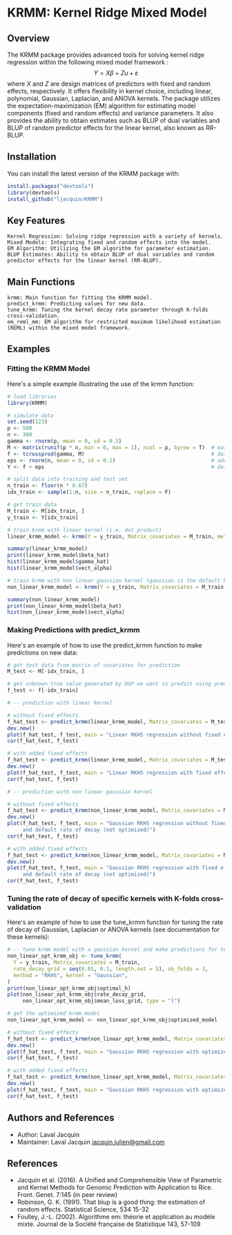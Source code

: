 # KRMM: Kernel Ridge Mixed Model

## Overview

The KRMM package provides advanced tools for solving kernel ridge regression within the following mixed model framework : 
$$Y = X\beta + Zu + \varepsilon$$
where $X$ and $Z$ are design matrices of predictors with fixed and random effects, respectively. It offers flexibility in kernel choice, including linear, polynomial, Gaussian, Laplacian, and ANOVA kernels. The package utilizes the expectation-maximization (EM) algorithm for estimating model components (fixed and random effects) and variance parameters. It also provides the ability to obtain estimates such as BLUP of dual variables and BLUP of random predictor effects for the linear kernel, also known as RR-BLUP.

## Installation

You can install the latest version of the KRMM package with:

```R
install.packages("devtools")
library(devtools)
install_github("ljacquin/KRMM")
```

## Key Features

    Kernel Regression: Solving ridge regression with a variety of kernels.
    Mixed Models: Integrating fixed and random effects into the model.
    EM Algorithm: Utilizing the EM algorithm for parameter estimation.
    BLUP Estimates: Ability to obtain BLUP of dual variables and random predictor effects for the linear kernel (RR-BLUP).

## Main Functions

    krmm: Main function for fitting the KRMM model.
    predict_krmm: Predicting values for new data.
    tune_krmm: Tuning the kernel decay rate parameter through K-folds cross-validation.
    em_reml_mm: EM algorithm for restricted maximum likelihood estimation (REML) within the mixed model framework.

## Examples

### Fitting the KRMM Model

Here's a simple example illustrating the use of the krmm function:

```R
# load libraries
library(KRMM)

# simulate data
set.seed(123)
p <- 500
n <- 300
gamma <- rnorm(p, mean = 0, sd = 0.5)
M <- matrix(runif(p * n, min = 0, max = 1), ncol = p, byrow = T)  # matrix of covariates
f <- tcrossprod(gamma, M)                                         # data generating process
eps <- rnorm(n, mean = 0, sd = 0.1)                               # add residuals
Y <- f + eps                                                      # data generating process (DGP)

# split data into training and test set
n_train <- floor(n * 0.67)
idx_train <- sample(1:n, size = n_train, replace = F)

# get train data
M_train <- M[idx_train, ]
y_train <- Y[idx_train]

# train krmm with linear kernel (i.e. dot product)
linear_krmm_model <- krmm(Y = y_train, Matrix_covariates = M_train, method = "RR-BLUP")

summary(linear_krmm_model)
print(linear_krmm_model$beta_hat)
hist(linear_krmm_model$gamma_hat)
hist(linear_krmm_model$vect_alpha)

# train krmm with non linear gaussian kernel (gaussian is the default kernel for RKHS method)
non_linear_krmm_model <- krmm(Y = y_train, Matrix_covariates = M_train, method = "RKHS")

summary(non_linear_krmm_model)
print(non_linear_krmm_model$beta_hat)
hist(non_linear_krmm_model$vect_alpha)
```

### Making Predictions with predict_krmm

Here's an example of how to use the predict_krmm function to make predictions on new data:

```R
# get test data from matrix of covariates for prediction
M_test <- M[-idx_train, ]

# get unknown true value generated by DGP we want to predict using predict_krmm
f_test <- f[-idx_train]

# -- prediction with linear kernel

# without fixed effects
f_hat_test <- predict_krmm(linear_krmm_model, Matrix_covariates = M_test)
dev.new()
plot(f_hat_test, f_test, main = "Linear RKHS regression without fixed effects")
cor(f_hat_test, f_test)

# with added fixed effects
f_hat_test <- predict_krmm(linear_krmm_model, Matrix_covariates = M_test, add_flxed_effects = T)
dev.new()
plot(f_hat_test, f_test, main = "Linear RKHS regression with fixed effects added")
cor(f_hat_test, f_test)

# -- prediction with non linear gaussian kernel

# without fixed effects
f_hat_test <- predict_krmm(non_linear_krmm_model, Matrix_covariates = M_test)
dev.new()
plot(f_hat_test, f_test, main = "Gaussian RKHS regression without fixed effects,
     and default rate of decay (not optimized)")
cor(f_hat_test, f_test)

# with added fixed effects
f_hat_test <- predict_krmm(non_linear_krmm_model, Matrix_covariates = M_test, add_flxed_effects = T)
dev.new()
plot(f_hat_test, f_test, main = "Gaussian RKHS regression with fixed effects added,
     and default rate of decay (not optimized)")
cor(f_hat_test, f_test)
```

### Tuning the rate of decay of specific kernels with K-folds cross-validation 

Here's an example of how to use the tune_krmm function for tuning the rate of decay of Gaussian, Laplacian or ANOVA kernels (see documentation for these kernels):

```R
# -- tune krmm model with a gaussian kernel and make predictions for test data
non_linear_opt_krmm_obj <- tune_krmm(
  Y = y_train, Matrix_covariates = M_train,
  rate_decay_grid = seq(0.01, 0.1, length.out = 5), nb_folds = 3,
  method = "RKHS", kernel = "Gaussian",
)
print(non_linear_opt_krmm_obj$optimal_h)
plot(non_linear_opt_krmm_obj$rate_decay_grid,
     non_linear_opt_krmm_obj$mean_loss_grid, type = "l")

# get the optimized krmm model
non_linear_opt_krmm_model <- non_linear_opt_krmm_obj$optimized_model

# without fixed effects
f_hat_test <- predict_krmm(non_linear_opt_krmm_model, Matrix_covariates = M_test, add_flxed_effects = F)
dev.new()
plot(f_hat_test, f_test, main = "Gaussian RKHS regression with optimized rate of decay")
cor(f_hat_test, f_test)

# with added fixed effects
f_hat_test <- predict_krmm(non_linear_opt_krmm_model, Matrix_covariates = M_test, add_flxed_effects = T)
dev.new()
plot(f_hat_test, f_test, main = "Gaussian RKHS regression with optimized rate of decay")
cor(f_hat_test, f_test)
```

## Authors and References

* Author: Laval Jacquin
* Maintainer: Laval Jacquin jacquin.julien@gmail.com

## References

* Jacquin et al. (2016). A Unified and Comprehensible View of Parametric and Kernel Methods for Genomic Prediction with Application to Rice. Front. Genet. 7:145 (in peer review)
* Robinson, G. K. (1991). That blup is a good thing: the estimation of random effects. Statistical Science, 534 15-32
* Foulley, J.-L. (2002). Algorithme em: théorie et application au modèle mixte. Journal de la Société française de Statistique 143, 57-109

